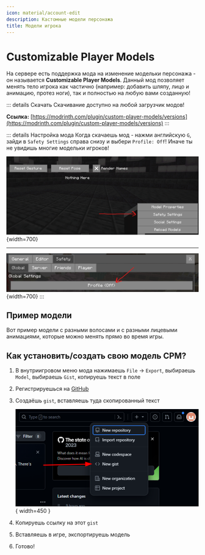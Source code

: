 ```yaml
---
icon: material/account-edit
description: Кастомные модели персонажа
title: Модели игрока
---
```


# Customizable Player Models

На сервере есть поддержка мода на изменение модельки персонажа - он называется **Customizable Player Models**. Данный мод позволяет менять тело игрока как частично (например: добавить шляпу, лицо и анимацию, протез ноги), так и полностью на любую вами созданную!

::: details Скачать
Скачивание доступно на любой загрузчик модов!

**Ссылка:** [https://modrinth.com/plugin/custom-player-models/versions](https://modrinth.com/plugin/custom-player-models/versions)
:::

::: details Настройка мода
Когда скачаешь мод - нажми английскую `G`, зайди в `Safety Settings` справа снизу и выбери `Profile: Off`! Иначе ты не увидишь многие модельки игроков!

![Настройка CPM](/assets/gameplay/unique/cpm/settings1.png){width=700}

***

![Настройка CPM 2](/assets/gameplay/unique/cpm/settings2.png){width=700}
:::

## Пример модели

Вот пример модели с разными волосами и с разными лицевыми анимациями, которые можно менять прямо во время игры.

<CardGrid>
<Card style="width: 25rem; overflow: hidden" class="m-0">
    <template #header>
        <Image alt="user header" src="/assets/gameplay/unique/cpm/showcase1.png" preview />
    </template>
</Card>
<Card style="width: 25rem; overflow: hidden" class="m-0">
    <template #header>
        <Image alt="user header" src="/assets/gameplay/unique/cpm/showcase2.png" preview />
    </template>
</Card>
<Card style="width: 25rem; overflow: hidden" class="m-0">
    <template #header>
        <Image alt="user header" src="/assets/gameplay/unique/cpm/showcase3.png" preview />
    </template>
</Card>
</CardGrid>


## Как установить/создать свою модель CPM?

1. В внутриигровом меню мода нажимаешь `File` -> `Export`, выбираешь `Model`, выбираешь `Gist`, копируешь текст в поле

2. Регистрируешься на [GitHub](https://github.com)

3. Создаёшь `gist`, вставляешь туда скопированный текст

    ![Что такое gist](/assets/gameplay/unique/cpm/guide/gist.png){ width=450 }

4. Копируешь ссылку на этот `gist`

5. Вставляешь в игре, экспортируешь модель

6. Готово!